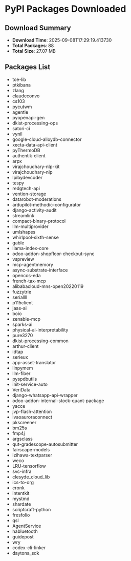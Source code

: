 # PyPI Packages Downloaded

## Download Summary
- **Download Time**: 2025-09-08T17:29:19.413730
- **Total Packages**: 88
- **Total Size**: 27.07 MB

## Packages List
- tce-lib
- ptkibana
- zlang
- claudeconvo
- cs103
- pycutwm
- agentle
- pyopenapi-gen
- dkist-processing-ops
- satori-ci
- vynil
- google-cloud-alloydb-connector
- xecta-data-api-client
- pyThermoDB
- authentik-client
- arpx
- virajchoudhary-nlp-kit
- virajchoudhary-nlp
- lpibydevcoder
- tespy
- redgtech-api
- vention-storage
- datarobot-moderations
- ardupilot-methodic-configurator
- django-activity-audit
- streamlink
- compact-binary-protocol
- llm-multiprovider
- umlshapes
- whirlpool-sixth-sense
- gable
- llama-index-core
- odoo-addon-shopfloor-checkout-sync
- vspreview
- mcp-agentmemory
- async-substrate-interface
- opencos-eda
- french-tax-mcp
- alibabacloud-mns-open20220119
- fuzzytrie
- seriallll
- p115client
- jaas-ai
- boio
- zenable-mcp
- sparks-ai
- physical-ai-interpretability
- pure3270
- dkist-processing-common
- arthur-client
- idtap
- serieux
- app-asset-translator
- linpymem
- llm-fiber
- pyspdbutils
- init-service-auto
- VeriData
- django-whatsapp-api-wrapper
- odoo-addon-internal-stock-quant-package
- yacce
- jvp-flash-attention
- ivaoauroraconnect
- pkscreener
- bm25s
- fmp4j
- argsclass
- qut-gradescope-autosubmitter
- fairscape-models
- izihawa-textparser
- weco
- LRU-tensorflow
- svc-infra
- clesyde_cloud_lib
- ics-to-org
- cronk
- intentkit
- mystmd
- shardate
- scriptcraft-python
- fresfolio
- qsl
- AgentService
- habluetooth
- guidepost
- wry
- codex-cli-linker
- daytona_sdk
